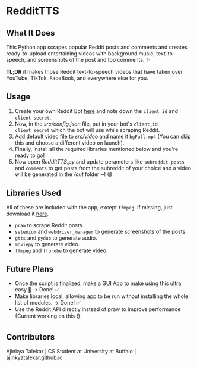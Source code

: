 # RedditTTS

## What It Does
This Python app scrapes popular Reddit posts and comments and creates ready-to-upload entertaining videos with background music, text-to-speech, 
and screenshots of the post and top comments. :sparkles:  
  
**TL;DR** it makes those Reddit text-to-speech videos that have taken over YouTube, TikTok, FaceBook, and everywhere else for you.

## Usage
1. Create your own Reddit Bot [here](https://www.reddit.com/prefs/apps/) and note down the `client id` and `client secret`.  
2. Now, in the *src/config.json* file, put in your bot's `client_id`, `client_secret` which the bot will use
while scraping Reddit.  
3. Add default video file to *src/video* and name it `bgFull.mp4` (You can skip this and choose a different video on launch).
4. Finally, install all the required libraries mentioned below and you're ready to go!
5. Now open *RedditTTS.py* and update perameters like `subreddit`, `posts` and `comments` to get posts from the subreddit of your choice and a video will
be generated in the */out* folder ~! :smile:

## Libraries Used
All of these are included with the app, except `ffmpeg`. If missing, just download it [here](https://ffmpeg.org/download.html). 
- `praw` to scrape Reddit posts.  
- `selenium` and `webdriver_manager` to generate screenshots of the posts.  
- `gtts` and `pydub` to generate audio.  
- `moviepy` to generate video.  
- `ffmpeg` and `ffprobe` to generate video.

## Future Plans
- Once the script is finalized, make a GUI App to make using this ultra easy.:dizzy: &rarr; Done! ✅
- Make libraries local, allowing app to be run without installing the whole list of modules. &rarr; Done! ✅
- Use the Reddit API directly instead of praw to improve performance {Current working on this :exclamation:}. 

## Contributors
Ajinkya Talekar | CS Student at University at Buffalo | [ajinkyatalekar.github.io](https://ajinkyatalekar.github.io)

